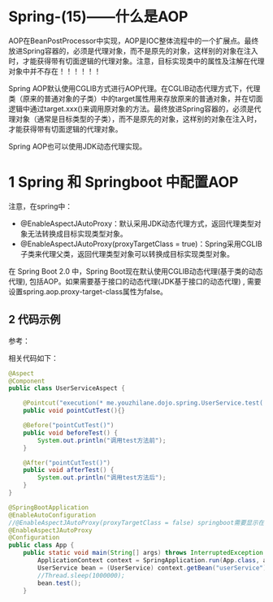 # Spring-(15)——什么是AOP

AOP在BeanPostProcessor中实现，AOP是IOC整体流程中的一个扩展点。最终放进Spring容器的，必须是代理对象，而不是原先的对象，这样别的对象在注入时，才能获得带有切面逻辑的代理对象。注意，目标实现类中的属性及注解在代理对象中并不存在！！！！！！

Spring AOP默认使用CGLIB方式进行AOP代理。在CGLIB动态代理方式下，代理类（原来的普通对象的子类）中的target属性用来存放原来的普通对象，并在切面逻辑中通过target.xxx()来调用原对象的方法。最终放进Spring容器的，必须是代理对象（通常是目标类型的子类），而不是原先的对象，这样别的对象在注入时，才能获得带有切面逻辑的代理对象。

Spring AOP也可以使用JDK动态代理实现。

# 1 Spring 和 Springboot 中配置AOP

注意，在spring中：

* @EnableAspectJAutoProxy：默认采用JDK动态代理方式，返回代理类型对象无法转换成目标实现类型对象。
* @EnableAspectJAutoProxy(proxyTargetClass = true)：Spring采用CGLIB子类来代理父类，返回代理类型对象可以转换成目标实现类型对象。

在 Spring Boot 2.0 中，Spring Boot现在默认使用CGLIB动态代理(基于类的动态代理), 包括AOP。如果需要基于接口的动态代理(JDK基于接口的动态代理) , 需要设置spring.aop.proxy-target-class属性为false。

## 2 代码示例

参考：

[](https://github.com/yixy/dojo/java/spring-demo)

相关代码如下：

```java
@Aspect
@Component
public class UserServiceAspect {

    @Pointcut("execution(* me.youzhilane.dojo.spring.UserService.test(..))")
    public void pointCutTest(){}

    @Before("pointCutTest()")
    public void beforeTest() {
        System.out.println("调用test方法前");
    }

    @After("pointCutTest()")
    public void afterTest() {
        System.out.println("调用test方法后");
    }
}

@SpringBootApplication
@EnableAutoConfiguration
//@EnableAspectJAutoProxy(proxyTargetClass = false) springboot需要显示在配置文件中配置才生效
@EnableAspectJAutoProxy
@Configuration
public class App {
    public static void main(String[] args) throws InterruptedException {
        ApplicationContext context = SpringApplication.run(App.class, args);
        UserService bean = (UserService) context.getBean("userService");
        //Thread.sleep(1000000);
        bean.test();
    }
```
